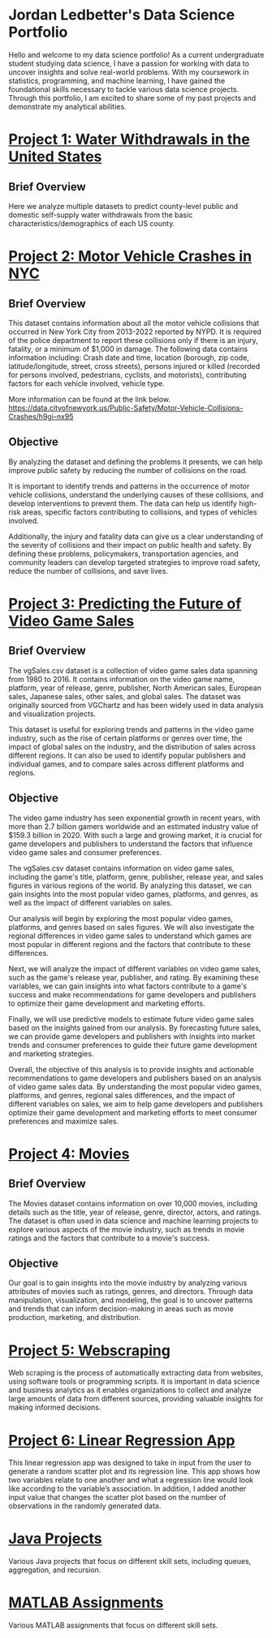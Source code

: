 # Jordan Ledbetter's Data Science Portfolio
Hello and welcome to my data science portfolio! As a current undergraduate student studying data science, I have a passion for working with data to uncover insights and solve real-world problems. With my coursework in statistics, programming, and machine learning, I have gained the foundational skills necessary to tackle various data science projects. Through this portfolio, I am excited to share some of my past projects and demonstrate my analytical abilities.

# [Project 1: Water Withdrawals in the United States](https://github.com/jordlle/WaterWithdrawals)
## Brief Overview
Here we analyze multiple datasets to predict county-level public and domestic self-supply water withdrawals from the basic characteristics/demographics of each US county.

# [Project 2: Motor Vehicle Crashes in NYC](https://github.com/jordlle/MotorVehicleCrashes)
## Brief Overview
This dataset contains information about all the motor vehicle collisions that occurred in New York City from 2013-2022 reported by NYPD. It is required of the police department to report these collisions only if there is an injury, fatality, or a minimum of $1,000 in damage. The following data contains information including: Crash date and time, location (borough, zip code, latitude/longitude, street, cross streets), persons injured or killed (recorded for persons involved, pedestrians, cyclists, and motorists), contributing factors for each vehicle involved, vehicle type.

More information can be found at the link below. https://data.cityofnewyork.us/Public-Safety/Motor-Vehicle-Collisions-Crashes/h9gi-nx95

## Objective
By analyzing the dataset and defining the problems it presents, we can help improve public safety by reducing the number of collisions on the road.

It is important to identify trends and patterns in the occurrence of motor vehicle collisions, understand the underlying causes of these collisions, and develop interventions to prevent them. The data can help us identify high-risk areas, specific factors contributing to collisions, and types of vehicles involved.

Additionally, the injury and fatality data can give us a clear understanding of the severity of collisions and their impact on public health and safety. By defining these problems, policymakers, transportation agencies, and community leaders can develop targeted strategies to improve road safety, reduce the number of collisions, and save lives.


# [Project 3: Predicting the Future of Video Game Sales](https://github.com/jordlle/Video-Game-Sales/tree/main)
## Brief Overview
The vgSales.csv dataset is a collection of video game sales data spanning from 1980 to 2016. It contains information on the video game name, platform, year of release, genre, publisher, North American sales, European sales, Japanese sales, other sales, and global sales. The dataset was originally sourced from VGChartz and has been widely used in data analysis and visualization projects.

This dataset is useful for exploring trends and patterns in the video game industry, such as the rise of certain platforms or genres over time, the impact of global sales on the industry, and the distribution of sales across different regions. It can also be used to identify popular publishers and individual games, and to compare sales across different platforms and regions.

## Objective
The video game industry has seen exponential growth in recent years, with more than 2.7 billion gamers worldwide and an estimated industry value of $159.3 billion in 2020. With such a large and growing market, it is crucial for game developers and publishers to understand the factors that influence video game sales and consumer preferences.

The vgSales.csv dataset contains information on video game sales, including the game's title, platform, genre, publisher, release year, and sales figures in various regions of the world. By analyzing this dataset, we can gain insights into the most popular video games, platforms, and genres, as well as the impact of different variables on sales.

Our analysis will begin by exploring the most popular video games, platforms, and genres based on sales figures. We will also investigate the regional differences in video game sales to understand which games are most popular in different regions and the factors that contribute to these differences.

Next, we will analyze the impact of different variables on video game sales, such as the game's release year, publisher, and rating. By examining these variables, we can gain insights into what factors contribute to a game's success and make recommendations for game developers and publishers to optimize their game development and marketing efforts.

Finally, we will use predictive models to estimate future video game sales based on the insights gained from our analysis. By forecasting future sales, we can provide game developers and publishers with insights into market trends and consumer preferences to guide their future game development and marketing strategies.

Overall, the objective of this analysis is to provide insights and actionable recommendations to game developers and publishers based on an analysis of video game sales data. By understanding the most popular video games, platforms, and genres, regional sales differences, and the impact of different variables on sales, we aim to help game developers and publishers optimize their game development and marketing efforts to meet consumer preferences and maximize sales.

# [Project 4: Movies](https://github.com/jordlle/Movies/tree/main)
## Brief Overview
The Movies dataset contains information on over 10,000 movies, including details such as the title, year of release, genre, director, actors, and ratings. The dataset is often used in data science and machine learning projects to explore various aspects of the movie industry, such as trends in movie ratings and the factors that contribute to a movie's success.

## Objective
Our goal is to gain insights into the movie industry by analyzing various attributes of movies such as ratings, genres, and directors. Through data manipulation, visualization, and modeling, the goal is to uncover patterns and trends that can inform decision-making in areas such as movie production, marketing, and distribution.

# [Project 5: Webscraping](https://github.com/jordlle/Webscraping/blob/main/Webscraping.ipynb)
Web scraping is the process of automatically extracting data from websites, using software tools or programming scripts. It is important in data science and business analytics as it enables organizations to collect and analyze large amounts of data from different sources, providing valuable insights for making informed decisions.

# [Project 6: Linear Regression App](https://github.com/jordlle/RegressionApp)
This linear regression app was designed to take in input from the user to generate a random scatter plot and its regression line. This app shows how two variables relate to one another and what a regression line would look like according to the variable’s association. In addition, I added another input value that changes the scatter plot based on the number of observations in the randomly generated data.

# [Java Projects](https://github.com/jordlle/Java-Projects)
Various Java projects that focus on different skill sets, including queues, aggregation, and recursion.

# [MATLAB Assignments](https://github.com/jordlle/MATLAB-Assignments)
Various MATLAB assignments that focus on different skill sets.
